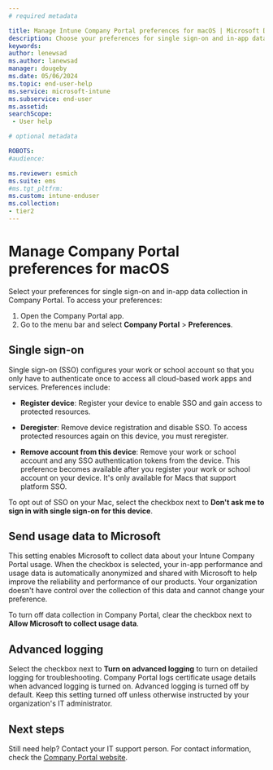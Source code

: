 ```yaml
---
# required metadata

title: Manage Intune Company Portal preferences for macOS | Microsoft Docs
description: Choose your preferences for single sign-on and in-app data collection in Company Portal for macOS.  
keywords:
author: lenewsad
ms.author: lanewsad
manager: dougeby
ms.date: 05/06/2024
ms.topic: end-user-help
ms.service: microsoft-intune
ms.subservice: end-user
ms.assetid:
searchScope:
 - User help

# optional metadata

ROBOTS:  
#audience:

ms.reviewer: esmich
ms.suite: ems
#ms.tgt_pltfrm:
ms.custom: intune-enduser
ms.collection:
- tier2
---
```


# Manage Company Portal preferences for macOS 

Select your preferences for single sign-on and in-app data collection in Company Portal. To access your preferences:  

1. Open the Company Portal app.
2. Go to the menu bar and select **Company Portal** > **Preferences**.   

## Single sign-on   
Single sign-on (SSO) configures your work or school account so that you only have to authenticate once to access all cloud-based work apps and services. Preferences include:  

* **Register device**: Register your device to enable SSO and gain access to protected resources. 

* **Deregister**: Remove device registration and disable SSO. To access protected resources again on this device, you must reregister. 

* **Remove account from this device**: Remove your work or school account and any SSO authentication tokens from the device. This preference becomes available after you register your work or school account on your device. It's only available for Macs that support platform SSO. 

To opt out of SSO on your Mac, select the checkbox next to **Don't ask me to sign in with single sign-on for this device**.  

## Send usage data to Microsoft    

This setting enables Microsoft to collect data about your Intune Company Portal usage. When the checkbox is selected, your in-app performance and usage data is automatically anonymized and shared with Microsoft to help improve the reliability and performance of our products. Your organization doesn't have control over the collection of this data and cannot change your preference.  

To turn off data collection in Company Portal, clear the checkbox next to **Allow Microsoft to collect usage data**.  

## Advanced logging

Select the checkbox next to **Turn on advanced logging** to turn on detailed logging for troubleshooting. Company Portal logs certificate usage details when advanced logging is turned on. Advanced logging is turned off by default. Keep this setting turned off unless otherwise instructed by your organization's IT administrator.    

## Next steps  

Still need help? Contact your IT support person. For contact information, check the [Company Portal website](https://go.microsoft.com/fwlink/?linkid=2010980).
